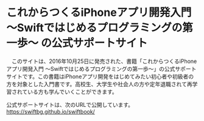 # これからつくるiPhoneアプリ開発入門 ～Swiftではじめるプログラミングの第一歩～ の公式サポートサイト
　このサイトは、2016年10月25日に発売された、書籍「これからつくるiPhoneアプリ開発入門 ～Swiftではじめるプログラミングの第一歩～」の公式サポートサイトです。この書籍はiPhoneアプリ開発をはじめてみたい初心者や初級者の方を対象とした入門書です。高校生、大学生や社会人の方や定年退職されて再学習されている方も学んでいくことができます。

公式サポートサイトは、次のURLで公開しています。  
https://swiftbg.github.io/swiftbook/
